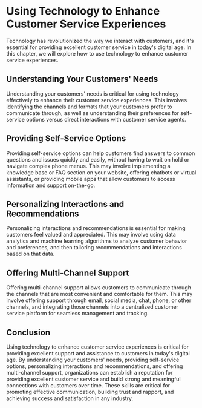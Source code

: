 Using Technology to Enhance Customer Service Experiences
===============================================================================================================

Technology has revolutionized the way we interact with customers, and it's essential for providing excellent customer service in today's digital age. In this chapter, we will explore how to use technology to enhance customer service experiences.

Understanding Your Customers' Needs
-----------------------------------

Understanding your customers' needs is critical for using technology effectively to enhance their customer service experiences. This involves identifying the channels and formats that your customers prefer to communicate through, as well as understanding their preferences for self-service options versus direct interactions with customer service agents.

Providing Self-Service Options
------------------------------

Providing self-service options can help customers find answers to common questions and issues quickly and easily, without having to wait on hold or navigate complex phone menus. This may involve implementing a knowledge base or FAQ section on your website, offering chatbots or virtual assistants, or providing mobile apps that allow customers to access information and support on-the-go.

Personalizing Interactions and Recommendations
----------------------------------------------

Personalizing interactions and recommendations is essential for making customers feel valued and appreciated. This may involve using data analytics and machine learning algorithms to analyze customer behavior and preferences, and then tailoring recommendations and interactions based on that data.

Offering Multi-Channel Support
------------------------------

Offering multi-channel support allows customers to communicate through the channels that are most convenient and comfortable for them. This may involve offering support through email, social media, chat, phone, or other channels, and integrating those channels into a centralized customer service platform for seamless management and tracking.

Conclusion
----------

Using technology to enhance customer service experiences is critical for providing excellent support and assistance to customers in today's digital age. By understanding your customers' needs, providing self-service options, personalizing interactions and recommendations, and offering multi-channel support, organizations can establish a reputation for providing excellent customer service and build strong and meaningful connections with customers over time. These skills are critical for promoting effective communication, building trust and rapport, and achieving success and satisfaction in any industry.
